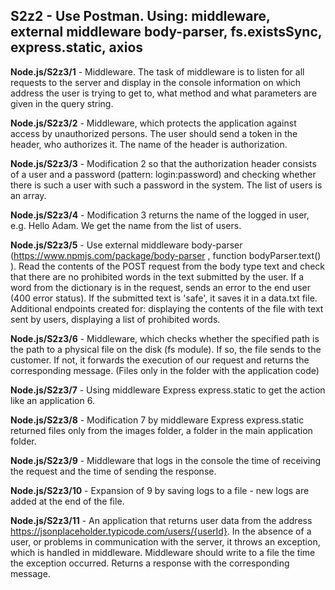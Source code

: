 

## S2z2 - Use Postman. Using: middleware, external middleware body-parser, fs.existsSync, express.static, axios

**Node.js/S2z3/1** - Middleware. The task of middleware is to listen for all requests to the server and display in the console information on which address the user is trying to get to, what method and what parameters are given in the query string.

**Node.js/S2z3/2** - Middleware, which protects the application against access by unauthorized persons. The user should send a token in the header, who authorizes it. The name of the header is authorization.

**Node.js/S2z3/3** - Modification 2 so that the authorization header consists of a user and a password (pattern: login:password) and checking whether there is such a user with such a password in the system. The list of users is an array.

**Node.js/S2z3/4** - Modification 3 returns the name of the logged in user, e.g. Hello Adam. We get the name from the list of users.

**Node.js/S2z3/5** - Use external middleware body-parser (https://www.npmjs.com/package/body-parser , function bodyParser.text() ). Read the contents of the POST request from the body type text and check that there are no prohibited words in the text submitted by the user. If a word from the dictionary is in the request, sends an error to the end user (400 error status). If the submitted text is 'safe', it saves it in a data.txt file. Additional endpoints created for: displaying the contents of the file with text sent by users, displaying a list of prohibited words.

**Node.js/S2z3/6** - Middleware, which checks whether the specified path is the path to a physical file on the disk (fs module). If so, the file sends to the customer. If not, it forwards the execution of our request and returns the corresponding message. (Files only in the folder with the application code)

**Node.js/S2z3/7** - Using middleware Express express.static to get the action like an application 6.

**Node.js/S2z3/8** - Modification 7 by middleware Express express.static returned files only from the images folder, a folder in the main application folder.

**Node.js/S2z3/9** - Middleware that logs in the console the time of receiving the request and the time of sending the response.

**Node.js/S2z3/10** - Expansion of 9 by saving logs to a file - new logs are added at the end of the file.

**Node.js/S2z3/11** - An application that returns user data from the address https://jsonplaceholder.typicode.com/users/{userId}. In the absence of a user, or problems in communication with the server, it throws an exception, which is handled in middleware. Middleware should write to a file the time the exception occurred. Returns a response with the corresponding message.
